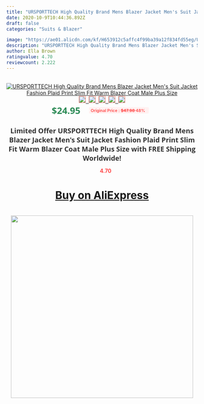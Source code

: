 ```yaml
---
title: "URSPORTTECH High Quality Brand Mens Blazer Jacket Men's Suit Jacket Fashion Plaid Print Slim Fit Warm Blazer Coat Male Plus Size"
date: 2020-10-9T10:44:36.892Z
draft: false
categories: "Suits & Blazer"

image: "https://ae01.alicdn.com/kf/H653912c5affc4f99ba39a12f834fd55eg/URSPORTTECH-High-Quality-Brand-Mens-Blazer-Jacket-Men-s-Suit-Jacket-Fashion-Plaid-Print-Slim-Fit.jpg"
description: "URSPORTTECH High Quality Brand Mens Blazer Jacket Men's Suit Jacket Fashion Plaid Print Slim Fit Warm Blazer Coat Male Plus Size"
author: Ella Brown
ratingvalue: 4.70
reviewcount: 2.222
---
```

<br>
<div style="text-align: center;">
<a href="https://s.click.aliexpress.com/e/_ASTYrL" target="_blank" rel="nofollow noopener noreferrer"><img alt="URSPORTTECH High Quality Brand Mens Blazer Jacket Men's Suit Jacket Fashion Plaid Print Slim Fit Warm Blazer Coat Male Plus Size" class="magnifier-image" src="https://ae01.alicdn.com/kf/H653912c5affc4f99ba39a12f834fd55eg/URSPORTTECH-High-Quality-Brand-Mens-Blazer-Jacket-Men-s-Suit-Jacket-Fashion-Plaid-Print-Slim-Fit.jpg_640x640.jpg">
<br>
<img style="border:1px solid salmon" src="https://ae01.alicdn.com/kf/H653912c5affc4f99ba39a12f834fd55eg/URSPORTTECH-High-Quality-Brand-Mens-Blazer-Jacket-Men-s-Suit-Jacket-Fashion-Plaid-Print-Slim-Fit.jpg_120x120.jpg">&nbsp;&nbsp;<img style="border:1px solid salmon" src="https://ae01.alicdn.com/kf/H7c1d4cd6e6af4c17a6bd69813a7d92c6Z/URSPORTTECH-High-Quality-Brand-Mens-Blazer-Jacket-Men-s-Suit-Jacket-Fashion-Plaid-Print-Slim-Fit.jpg_120x120.jpg">&nbsp;&nbsp;<img style="border:1px solid salmon" src="https://ae01.alicdn.com/kf/H7ff11240c3804a78b0c114be0b21c7b9U/URSPORTTECH-High-Quality-Brand-Mens-Blazer-Jacket-Men-s-Suit-Jacket-Fashion-Plaid-Print-Slim-Fit.jpg_120x120.jpg">&nbsp;&nbsp;<img style="border:1px solid salmon" src="https://ae01.alicdn.com/kf/Had573bdbab56483695090a1499ebc592A/URSPORTTECH-High-Quality-Brand-Mens-Blazer-Jacket-Men-s-Suit-Jacket-Fashion-Plaid-Print-Slim-Fit.jpg_120x120.jpg">&nbsp;&nbsp;<img style="border:1px solid salmon" src="https://ae01.alicdn.com/kf/H96ce9738ca774efc980f04242de4fcda3/URSPORTTECH-High-Quality-Brand-Mens-Blazer-Jacket-Men-s-Suit-Jacket-Fashion-Plaid-Print-Slim-Fit.jpg_120x120.jpg"></a></div><br0>
<div style="text-align: center;"><span style="background-color: white; border: 0px; box-sizing: border-box; color: seagreen; display: inline-block; font-family: &quot;open sans&quot; , &quot;arial&quot; , &quot;helvetica&quot; , sans-serif , &quot;heiti&quot;; font-size: 24px; font-stretch: inherit; font-weight: 700; line-height: inherit; margin: 0px 10px 0px 0px; padding: 0px; vertical-align: middle;">$24.95 </span>
<span style="background: rgb(255 , 241 , 241); border-radius: 3px; border: 0px; box-sizing: border-box; color: #ff4747; display: inline-block; font-family: inherit; font-size: 12px; font-stretch: inherit; font-style: inherit; font-variant: inherit; font-weight: 600; line-height: inherit; margin: 0px; padding: 2px 5px; transform: scale(0.9); vertical-align: middle;">Original Price : <b style="text-decoration: line-through;">$47.98 </b> 48%&nbsp;&nbsp;</span></div>
<h1 style="color: #333333; display: inline-block; font-family: &quot;open sans&quot; , &quot;arial&quot; , &quot;helvetica&quot; , sans-serif , &quot;heiti&quot;; font-size: 18px; font-stretch: inherit; font-weight: 700; text-align: center;">Limited Offer URSPORTTECH High Quality Brand Mens Blazer Jacket Men's Suit Jacket Fashion Plaid Print Slim Fit Warm Blazer Coat Male Plus Size with FREE Shipping Worldwide!</h1>
<div style="color: #ff4747; text-align: center;">
<img src="https://4.bp.blogspot.com/-M0ZcTcb-5uY/XleCXlxnR4I/AAAAAAAAAEc/OrjgMkXV1oMQFaCRZj5HQwOCBcu3w1FegCPcBGAYYCw/s1600/star.png" style="height: 15px;">&nbsp;<b>4.70</b></div>
<div class="button_cont" align="center"><a class="buynow_a" href="https://s.click.aliexpress.com/e/_ASTYrL" target="_blank" rel="nofollow noopener noreferrer"><H1>Buy on AliExpress</H1></a></div><br>
<div class="separator" style="clear: both; text-align: center;">
<img src="https://lh3.googleusercontent.com/-pTy5HemUv9M/XlePHvY0dAI/AAAAAAAAAE4/0nX5iRUoIWY8eMW9Dpxeirr157OZliDIgCLcBGAsYHQ/s1600/badge.gif" width="480">
</div>
